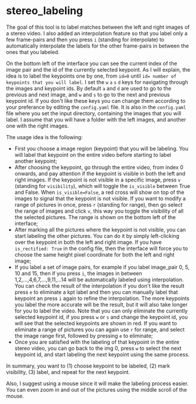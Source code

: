 # stereo_labeling

The goal of this tool is to label matches between the left and right images of a stereo video. I also added an interpolation feature so that you label only a few frame-pairs and then you press `i` (standing for interpolate) to automatically interpolate the labels for the other frame-pairs in between the ones that you labeled.


On the bottom left of the interface you can see the current index of the image pair and the id of the currently selected keypoint. As I will explain, the idea is to label the keypoints one by one, from `id=0` until `id= number of keypoints that you will label`. I set the `w` `a` `s` `d` keys for navigating through the images and keypoint ids. By default `a` and `d` are used to go to the previous and next image, and `w` and `s` to go to the next and previous keypoint id. If you don't like these keys you can change them according to your preferance by editing the `config.yaml` file. It is also in the `config.yaml` file where you set the input directory, containing the images that you will label. I assume that you will have a folder with the left images, and another one with the right images.

The usage idea is the following:
- First you choose a image region (keypoint) that you will be labeling. You will label that keypoint on the entire video before starting to label another keypoint;
- After choosing the keypoint, go through the entire video, from index 0 onwards, and pay attention if the keypoint is visible in both the left and right images. If the keypoint is not visible in a specific image, press `v` (standing for `visibility`), which will toggle the `is_visible` between True and False. When `is_visible=False`, a red cross will show on top of the images to signal that the keypoint is not visible. If you want to modify a range of pictures in once, press `r` (standing for range), then go select the range of images and click `v`, this way you toggle the visibility of all the selected pictures. The range is shown on the bottom left of the interface;
- After marking all the pictures where the keypoint is not visible, you can start labeling the other pictures. You can do it by simply left-clicking over the keypoint in both the left and right image. If you have `is_rectified: True` in the config file, then the interface will force you to choose the same height pixel coordinate for both the left and right image;
- If you label a set of image pairs, for example if you label image_pair 0, 5, 10 and 15, then if you press `i`, the images in between 1,2,...,4,6,7,...,9,11,...14 will be automatically labeled using interpolation. You can check the result of the interpolation if you don't like the result press `e` to eliminate a kpt label and then you can manually label that keypoint an press `i` again to refine the interpolation. The more keypoints you label the more accurate will be the result, but it will also take longer for you to label the video. Note that you can only eliminate the currently selected keypoint id, if you press `w` or `s` and change the keypoint id, you will see that the selected keypoints are shown in red. If you want to eliminate a range of pictures you can again use `r` for range, and select the image range first, followed by pressing `e` to eliminate;
- Once you are satisfied with the labeling of that keypoint in the entire stereo video, you can go back to the img 0, press `w` to select the next keypoint id, and start labeling the next keypoint using the same process.

In summary, you want to (1) choose keypoint to be labeled, (2) mark visibility, (3) label, and repeat for the next keypoint.

Also, I suggest using a mouse since it will make the labeling process easier. You can even zoom in and out of the pictures using the middle scroll of the mouse.